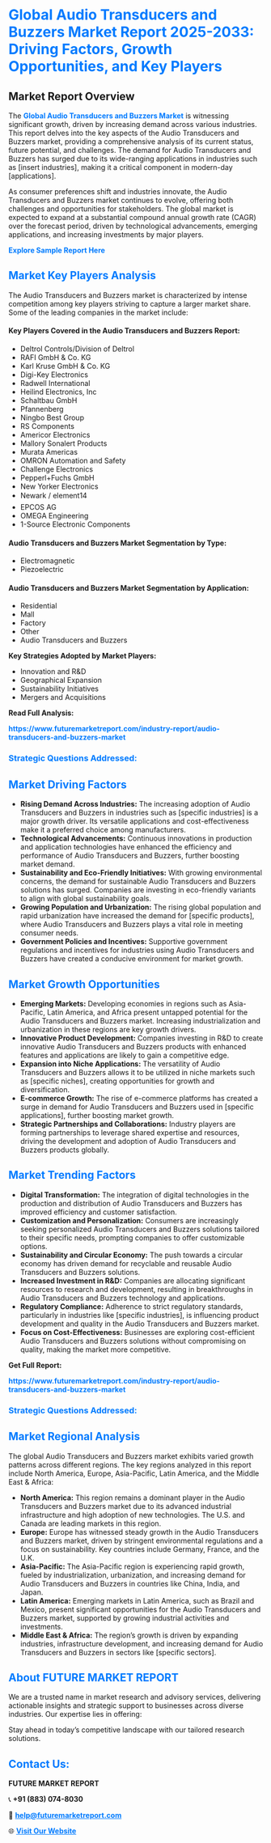 <h1 style="color: #007BFF;">Global Audio Transducers and Buzzers Market Report 2025-2033: Driving Factors, Growth Opportunities, and Key Players</h1>

<section id="overview">
<h2>Market Report Overview</h2>
<p>The <a href="https://www.futuremarketreport.com/industry-report/audio-transducers-and-buzzers-market" style="color: #007BFF; text-decoration: none;"><strong>Global Audio Transducers and Buzzers Market</strong></a> is witnessing significant growth, driven by increasing demand across various industries. This report delves into the key aspects of the Audio Transducers and Buzzers market, providing a comprehensive analysis of its current status, future potential, and challenges. The demand for Audio Transducers and Buzzers has surged due to its wide-ranging applications in industries such as [insert industries], making it a critical component in modern-day [applications].</p>
<p>As consumer preferences shift and industries innovate, the Audio Transducers and Buzzers market continues to evolve, offering both challenges and opportunities for stakeholders. The global market is expected to expand at a substantial compound annual growth rate (CAGR) over the forecast period, driven by technological advancements, emerging applications, and increasing investments by major players.</p>
</section>

<section id="overview">
<p><a href="https://www.futuremarketreport.com/request-sample/reportId=124409" style="color: #007BFF; text-decoration: none;"><strong>Explore Sample Report Here</strong></a></p>
</section>

<section id="key-players">
<h2 style="color: #007BFF;">Market Key Players Analysis</h2>
<p>The Audio Transducers and Buzzers market is characterized by intense competition among key players striving to capture a larger market share. Some of the leading companies in the market include:</p>
<h4>Key Players Covered in the Audio Transducers and Buzzers Report:</h4>
<ul><li>Deltrol Controls/Division of Deltrol</li><li>RAFI GmbH &amp; Co. KG</li><li>Karl Kruse GmbH &amp; Co. KG</li><li>Digi-Key Electronics</li><li>Radwell International</li><li>Heilind Electronics, Inc</li><li>Schaltbau GmbH</li><li>Pfannenberg</li><li>Ningbo Best Group</li><li>RS Components</li><li>Americor Electronics</li><li>Mallory Sonalert Products</li><li>Murata Americas</li><li>OMRON Automation and Safety</li><li>Challenge Electronics</li><li>Pepperl+Fuchs GmbH</li><li>New Yorker Electronics</li><li>Newark / element14</li><li>EPCOS AG</li><li>OMEGA Engineering</li><li>1-Source Electronic Components</li></ul>
<h4>Audio Transducers and Buzzers Market Segmentation by Type:</h4>
<ul><li>Electromagnetic</li><li>Piezoelectric</li></ul>

<h4>Audio Transducers and Buzzers Market Segmentation by Application:</h4>
<ul><li>Residential</li><li>Mall</li><li>Factory</li><li>Other</li><li>Audio Transducers and Buzzers</li></ul>
<p><strong>Key Strategies Adopted by Market Players:</strong></p>
<ul>
<li>Innovation and R&D</li>
<li>Geographical Expansion</li>
<li>Sustainability Initiatives</li>
<li>Mergers and Acquisitions</li>
</ul>
</section>

<section>
<p><strong>Read Full Analysis: </strong></p><a href="https://www.futuremarketreport.com/industry-report/audio-transducers-and-buzzers-market" style="color: #007BFF; text-decoration: none;"><strong>https://www.futuremarketreport.com/industry-report/audio-transducers-and-buzzers-market</strong></a>
<h3 style="color: #007BFF;">Strategic Questions Addressed:</h3>
</section>

<section id="driving-factors">
<h2 style="color: #007BFF;">Market Driving Factors</h2>
<ul>
<li><strong>Rising Demand Across Industries:</strong> The increasing adoption of Audio Transducers and Buzzers in industries such as [specific industries] is a major growth driver. Its versatile applications and cost-effectiveness make it a preferred choice among manufacturers.</li>
<li><strong>Technological Advancements:</strong> Continuous innovations in production and application technologies have enhanced the efficiency and performance of Audio Transducers and Buzzers, further boosting market demand.</li>
<li><strong>Sustainability and Eco-Friendly Initiatives:</strong> With growing environmental concerns, the demand for sustainable Audio Transducers and Buzzers solutions has surged. Companies are investing in eco-friendly variants to align with global sustainability goals.</li>
<li><strong>Growing Population and Urbanization:</strong> The rising global population and rapid urbanization have increased the demand for [specific products], where Audio Transducers and Buzzers plays a vital role in meeting consumer needs.</li>
<li><strong>Government Policies and Incentives:</strong> Supportive government regulations and incentives for industries using Audio Transducers and Buzzers have created a conducive environment for market growth.</li>
</ul>
</section>

<section id="growth-opportunities">
<h2 style="color: #007BFF;">Market Growth Opportunities</h2>
<ul>
<li><strong>Emerging Markets:</strong> Developing economies in regions such as Asia-Pacific, Latin America, and Africa present untapped potential for the Audio Transducers and Buzzers market. Increasing industrialization and urbanization in these regions are key growth drivers.</li>
<li><strong>Innovative Product Development:</strong> Companies investing in R&D to create innovative Audio Transducers and Buzzers products with enhanced features and applications are likely to gain a competitive edge.</li>
<li><strong>Expansion into Niche Applications:</strong> The versatility of Audio Transducers and Buzzers allows it to be utilized in niche markets such as [specific niches], creating opportunities for growth and diversification.</li>
<li><strong>E-commerce Growth:</strong> The rise of e-commerce platforms has created a surge in demand for Audio Transducers and Buzzers used in [specific applications], further boosting market growth.</li>
<li><strong>Strategic Partnerships and Collaborations:</strong> Industry players are forming partnerships to leverage shared expertise and resources, driving the development and adoption of Audio Transducers and Buzzers products globally.</li>
</ul>
</section>

<section id="trending-factors">
<h2 style="color: #007BFF;">Market Trending Factors</h2>
<ul>
<li><strong>Digital Transformation:</strong> The integration of digital technologies in the production and distribution of Audio Transducers and Buzzers has improved efficiency and customer satisfaction.</li>
<li><strong>Customization and Personalization:</strong> Consumers are increasingly seeking personalized Audio Transducers and Buzzers solutions tailored to their specific needs, prompting companies to offer customizable options.</li>
<li><strong>Sustainability and Circular Economy:</strong> The push towards a circular economy has driven demand for recyclable and reusable Audio Transducers and Buzzers solutions.</li>
<li><strong>Increased Investment in R&D:</strong> Companies are allocating significant resources to research and development, resulting in breakthroughs in Audio Transducers and Buzzers technology and applications.</li>
<li><strong>Regulatory Compliance:</strong> Adherence to strict regulatory standards, particularly in industries like [specific industries], is influencing product development and quality in the Audio Transducers and Buzzers market.</li>
<li><strong>Focus on Cost-Effectiveness:</strong> Businesses are exploring cost-efficient Audio Transducers and Buzzers solutions without compromising on quality, making the market more competitive.</li>
</ul>
</section>

<section>
<p><strong>Get Full Report: </strong></p><a href="https://www.futuremarketreport.com/industry-report/audio-transducers-and-buzzers-market" style="color: #007BFF; text-decoration: none;"><strong>https://www.futuremarketreport.com/industry-report/audio-transducers-and-buzzers-market</strong></a>
<h3 style="color: #007BFF;">Strategic Questions Addressed:</h3>
</section>


<section id="regional-analysis">
<h2 style="color: #007BFF;">Market Regional Analysis</h2>
<p>The global Audio Transducers and Buzzers market exhibits varied growth patterns across different regions. The key regions analyzed in this report include North America, Europe, Asia-Pacific, Latin America, and the Middle East & Africa:</p>
<ul>
<li><strong>North America:</strong> This region remains a dominant player in the Audio Transducers and Buzzers market due to its advanced industrial infrastructure and high adoption of new technologies. The U.S. and Canada are leading markets in this region.</li>
<li><strong>Europe:</strong> Europe has witnessed steady growth in the Audio Transducers and Buzzers market, driven by stringent environmental regulations and a focus on sustainability. Key countries include Germany, France, and the U.K.</li>
<li><strong>Asia-Pacific:</strong> The Asia-Pacific region is experiencing rapid growth, fueled by industrialization, urbanization, and increasing demand for Audio Transducers and Buzzers in countries like China, India, and Japan.</li>
<li><strong>Latin America:</strong> Emerging markets in Latin America, such as Brazil and Mexico, present significant opportunities for the Audio Transducers and Buzzers market, supported by growing industrial activities and investments.</li>
<li><strong>Middle East & Africa:</strong> The region’s growth is driven by expanding industries, infrastructure development, and increasing demand for Audio Transducers and Buzzers in sectors like [specific sectors].</li>
</ul>
</section>

<footer>
<h2 style="color: #007BFF;">About FUTURE MARKET REPORT</h2>
<p>We are a trusted name in market research and advisory services, delivering actionable insights and strategic support to businesses across diverse industries. Our expertise lies in offering:</p>

<p>Stay ahead in today’s competitive landscape with our tailored research solutions.</p>

<h2 style="color: #007BFF;">Contact Us:</h2>
<p><strong>FUTURE MARKET REPORT</strong></p>
<p>📞 <strong>+91 (883) 074-8030</strong></p>
<p>📧 <strong><a href="mailto:help@futuremarketreport.com" style="color: #007BFF;">help@futuremarketreport.com</a></strong></p>
<p>🌐 <strong><a href="https://www.futuremarketreport.com/" style="color: #007BFF;">Visit Our Website</a></strong></p>
</footer>